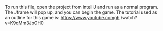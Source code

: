 To run this file, open the project from intelliJ and run as a normal program. 
The Jframe will pop up, and you can begin the game. The tutorial used as an 
outline for this game is: https://www.youtube.comgh /watch?v=K9qMm3JbOH0